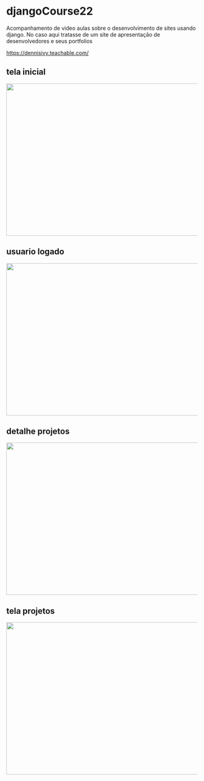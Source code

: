 # djangoCourse22

 Acompanhamento de video aulas sobre o desenvolvimento de sites usando django. No caso
 aqui tratasse de um site de apresentação de desenvolvedores e seus portfolios
 
 https://dennisivy.teachable.com/


## tela inicial

<img src="https://user-images.githubusercontent.com/44148209/205507829-7a286380-167f-478c-88c7-826ee370b9ee.png" height="400" width="750"/>


## usuario logado


<img src="https://user-images.githubusercontent.com/44148209/205508343-795ad698-fe8f-4693-a5f1-62a151c3b08c.png" height="400" width="750"/>
 

## detalhe projetos 


<img src="https://user-images.githubusercontent.com/44148209/205508465-b23876bd-fed2-4857-aed9-6f37836c4508.png" height="400" width="750"/>


## tela projetos


<img src="https://user-images.githubusercontent.com/44148209/205509039-0c28bb90-1196-4d78-b3a2-12db4af6c585.png" height="400" width="750"/>
 

